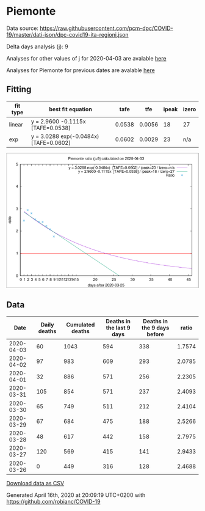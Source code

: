 # Piemonte

Data source: https://raw.githubusercontent.com/pcm-dpc/COVID-19/master/dati-json/dpc-covid19-ita-regioni.json

Delta days analysis (j): 9

Analyses for other values of j for 2020-04-03 are avalable [here](../2020-04-03/README.md)

Analyses for Piemonte for previous dates are avalable [here](../README.md)

## Fitting 
|fit type|best fit equation|tafe|tfe|ipeak|izero|
|-------|-----|--------|------|---|---|
|linear|y = 2.9600 -0.1115x  [TAFE=0.0538]|0.0538|0.0056|18|27|
|exp|y = 3.0288 exp(-0.0484x)  [TAFE=0.0602]|0.0602|0.0029|23|n/a|

![Plot](COVID-19_piemonte_j9_2020-04-03.png)

## Data
|Date|Daily deaths|Cumulated deaths|Deaths in the last 9 days|Deaths in the 9 days before|ratio|
|----|----------|-----------|-------|--------------------|-----|
|2020-04-03|60|1043|594|338|1.7574|
|2020-04-02|97|983|609|293|2.0785|
|2020-04-01|32|886|571|256|2.2305|
|2020-03-31|105|854|571|237|2.4093|
|2020-03-30|65|749|511|212|2.4104|
|2020-03-29|67|684|475|188|2.5266|
|2020-03-28|48|617|442|158|2.7975|
|2020-03-27|120|569|415|141|2.9433|
|2020-03-26|0|449|316|128|2.4688|

[Download data as CSV](COVID-19_piemonte_j9_2020-04-03.csv)

Generated April 16th, 2020 at 20:09:19 UTC+0200 with https://github.com/robianc/COVID-19
